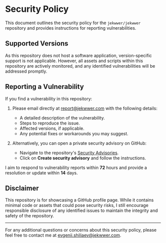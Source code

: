 # Security Policy

This document outlines the security policy for the `jekwwer/jekwwer` repository
and provides instructions for reporting vulnerabilities.

## Supported Versions

As this repository does not host a software application, version-specific support is not applicable.
However, all assets and scripts within this repository are actively monitored, and any identified vulnerabilities will be addressed promptly.

## Reporting a Vulnerability

If you find a vulnerability in this repository:

1. Please email directly at [report@jekwwer.com][report@jekwwer.com] with the following details:

   - A detailed description of the vulnerability.
   - Steps to reproduce the issue.
   - Affected versions, if applicable.
   - Any potential fixes or workarounds you may suggest.

2. Alternatively, you can open a private security advisory on GitHub:
   - Navigate to the repository's [Security Advisories][security-advisories].
   - Click on **Create security advisory** and follow the instructions.

I aim to respond to vulnerability reports within **72** hours
and provide a resolution or update within **14** days.

## Disclaimer

This repository is for showcasing a GitHub profile page. While it contains minimal code or assets that could pose security risks, I still encourage responsible disclosure of any identified issues to maintain the integrity and safety of the repository.

---

For any additional questions or concerns about this security policy,
please feel free to contact me at [evgenii.shiliaev@jekwwer.com][evgenii.shiliaev@jekwwer.com].

[evgenii.shiliaev@jekwwer.com]: mailto:evgenii.shiliaev@jekwwer.com
[report@jekwwer.com]: mailto:report@jekwwer.com
[security-advisories]: https://github.com/jekwwer/jekwwer/security/advisories
